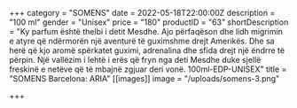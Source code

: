 +++
category = "SOMENS"
date = 2022-05-18T22:00:00Z
description = "100 ml"
gender = "Unisex"
price = "180"
productID = "63"
shortDescription = "Ky parfum është thelbi i detit Mesdhe. Ajo përfaqëson dhe lidh migrimin e atyre që ndërmorën një aventurë të guximshme drejt Amerikës. Dhe sa herë që kjo aromë spërkatet guximi, adrenalina dhe sfida drejt një ëndrre të përpin. Një vallëzim i lehtë i erës që fryn nga deti Mesdhe duke sjellë freskinë e netëve që të mbajnë zgjuar deri vonë. 100ml-EDP-UNISEX"
title = "SOMENS Barcelona: ARIA"
[[images]]
image = "/uploads/somens-3.png"

+++
